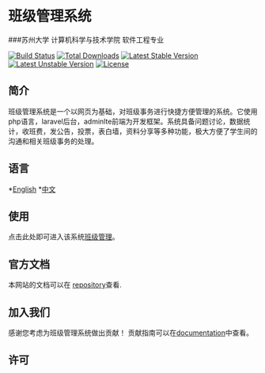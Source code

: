 # 班级管理系统
###苏州大学 计算机科学与技术学院 软件工程专业

[![Build Status](https://travis-ci.org/laravel/framework.svg)](https://travis-ci.org/laravel/framework)
[![Total Downloads](https://poser.pugx.org/laravel/framework/d/total.svg)](https://packagist.org/packages/laravel/framework)
[![Latest Stable Version](https://poser.pugx.org/laravel/framework/v/stable.svg)](https://packagist.org/packages/laravel/framework)
[![Latest Unstable Version](https://poser.pugx.org/laravel/framework/v/unstable.svg)](https://packagist.org/packages/laravel/framework)
[![License](https://poser.pugx.org/laravel/framework/license.svg)](https://packagist.org/packages/laravel/framework)

## 简介
班级管理系统是一个以网页为基础，对班级事务进行快捷方便管理的系统。它使用php语言，laravel后台，adminlte前端为开发框架。系统具备问题讨论，数据统计，收班费，发公告，投票，表白墙，资料分享等多种功能，极大方便了学生间的沟通和相关班级事务的处理。


## 语言
  *[English]()
  *[中文]()

## 使用
点击此处即可进入该系统[班级管理]()。

## 官方文档

本网站的文档可以在 [repository](https://github.com/toyteam/MyClass)查看.

## 加入我们
感谢您考虑为班级管理系统做出贡献！ 贡献指南可以在[documentation](http://laravel.com/docs/contributions)中查看。

## 许可
